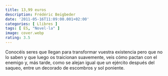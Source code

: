 ```yaml
---
title: 13,99 euros
description: Frédéric Beigbeder
date: '2011-05-16T11:09:00.001+02:00'
categories: [ Llibres ]
tags: [ ES, "Novel·la" ]
image: cover.webp
rating: 3.5
---
```


Conocéis seres que llegan para transformar vuestra existencia pero que no lo saben y que luego os traicionan suavemente, veis cómo pactan con el enemigo y, más tarde, como se alejan igual que un ejército después del saqueo, entre un decorado de escombros y sol poniente.
